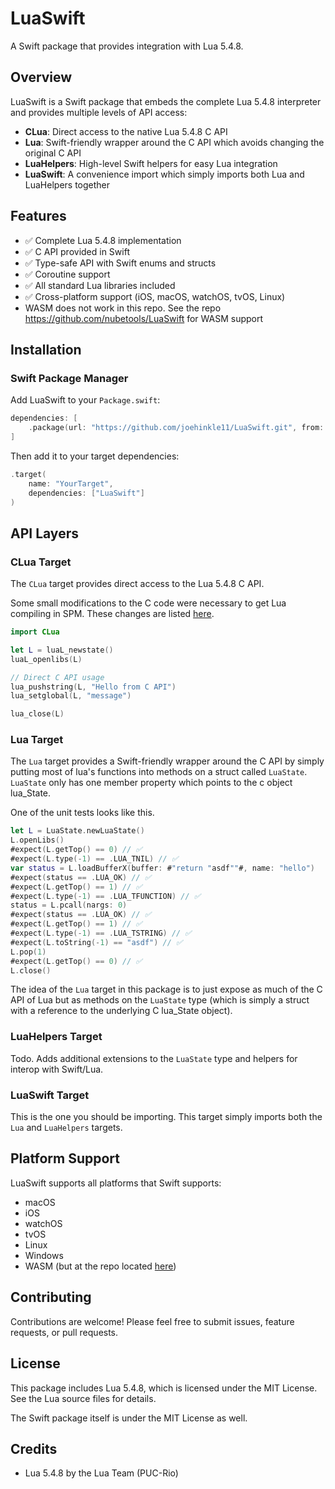 # LuaSwift

A Swift package that provides integration with Lua 5.4.8.

## Overview

LuaSwift is a Swift package that embeds the complete Lua 5.4.8 interpreter and provides multiple levels of API access:

- **CLua**: Direct access to the native Lua 5.4.8 C API
- **Lua**: Swift-friendly wrapper around the C API which avoids changing the original C API
- **LuaHelpers**: High-level Swift helpers for easy Lua integration
- **LuaSwift**: A convenience import which simply imports both Lua and LuaHelpers together

## Features

- ✅ Complete Lua 5.4.8 implementation
- ✅ C API provided in Swift
- ✅ Type-safe API with Swift enums and structs
- ✅ Coroutine support
- ✅ All standard Lua libraries included
- ✅ Cross-platform support (iOS, macOS, watchOS, tvOS, Linux)
- WASM does not work in this repo. See the repo https://github.com/nubetools/LuaSwift for WASM support

## Installation

### Swift Package Manager

Add LuaSwift to your `Package.swift`:

```swift
dependencies: [
    .package(url: "https://github.com/joehinkle11/LuaSwift.git", from: "1.0.0")
]
```

Then add it to your target dependencies:

```swift
.target(
    name: "YourTarget",
    dependencies: ["LuaSwift"]
)
```

## API Layers

### CLua Target

The `CLua` target provides direct access to the Lua 5.4.8 C API.

Some small modifications to the C code were necessary to get Lua compiling in SPM. These changes are listed [here](Sources/lua-5.4.8/README).

```swift
import CLua

let L = luaL_newstate()
luaL_openlibs(L)

// Direct C API usage
lua_pushstring(L, "Hello from C API")
lua_setglobal(L, "message")

lua_close(L)
```

### Lua Target

The `Lua` target provides a Swift-friendly wrapper around the C API by simply putting most of lua's functions into methods on a struct called `LuaState`. `LuaState` only has one member property which points to the c object lua_State.

One of the unit tests looks like this.

```swift
let L = LuaState.newLuaState()
L.openLibs()
#expect(L.getTop() == 0) // ✅
#expect(L.type(-1) == .LUA_TNIL) // ✅
var status = L.loadBufferX(buffer: #"return "asdf""#, name: "hello")
#expect(status == .LUA_OK) // ✅
#expect(L.getTop() == 1) // ✅
#expect(L.type(-1) == .LUA_TFUNCTION) // ✅
status = L.pcall(nargs: 0)
#expect(status == .LUA_OK) // ✅
#expect(L.getTop() == 1) // ✅
#expect(L.type(-1) == .LUA_TSTRING) // ✅
#expect(L.toString(-1) == "asdf") // ✅
L.pop(1)
#expect(L.getTop() == 0) // ✅
L.close()
```

The idea of the `Lua` target in this package is to just expose as much of the C API of Lua but as methods on the `LuaState` type (which is simply a struct with a reference to the underlying C lua_State object).

### LuaHelpers Target

Todo. Adds additional extensions to the `LuaState` type and helpers for interop with Swift/Lua.

### LuaSwift Target

This is the one you should be importing. This target simply imports both the `Lua` and `LuaHelpers` targets.

## Platform Support

LuaSwift supports all platforms that Swift supports:
- macOS
- iOS
- watchOS
- tvOS
- Linux
- Windows
- WASM (but at the repo located [here](https://github.com/nubetools/LuaSwift))

## Contributing

Contributions are welcome! Please feel free to submit issues, feature requests, or pull requests.

## License

This package includes Lua 5.4.8, which is licensed under the MIT License. See the Lua source files for details.

The Swift package itself is under the MIT License as well.

## Credits

- Lua 5.4.8 by the Lua Team (PUC-Rio)


